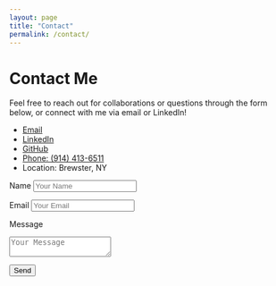 ```yaml
---
layout: page
title: "Contact"
permalink: /contact/
---
```


# Contact Me

Feel free to reach out for collaborations or questions through the form below, or connect with me via email or LinkedIn!

<ul class="contact-links">
  <li><a href="mailto:yoonb2002@gmail.com"><i class="fas fa-envelope"></i> Email</a></li>
  <li><a href="https://www.linkedin.com/in/benyoon/" target="_blank"><i class="fab fa-linkedin"></i> LinkedIn</a></li>
  <li><a href="https://github.com/yoonbenjamin" target="_blank"><i class="fab fa-github"></i> GitHub</a></li>
  <li><a href="tel:+19144136511"><i class="fas fa-phone"></i> Phone: (914) 413-6511</a></li>
  <li><i class="fas fa-map-marker-alt"></i> Location: Brewster, NY</li>
</ul>

<form action="https://formspree.io/your-email" method="POST" class="contact-form">
  <label for="name">Name</label>
  <input type="text" id="name" name="name" placeholder="Your Name" required>

  <label for="email">Email</label>
  <input type="email" id="email" name="email" placeholder="Your Email" required pattern="[a-z0-9._%+-]+@[a-z0-9.-]+\.[a-z]{2,}$">

  <label for="message">Message</label>
  <textarea id="message" name="message" placeholder="Your Message" required></textarea>

  <button type="submit" class="button">Send</button>
</form>
